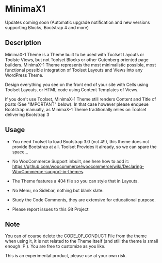 # MinimaX1

Updates coming soon (Automatic upgrade notification and new versions supporting Blocks, Bootstrap 4 and more)

## Description

MinimaX-1 Theme is a Theme built to be used with Toolset Layouts or Toolste Views, but not Toolset Blocks or other Gutenberg oriented page builders.
MinimaX-1 Theme represents the most minimalistic possible, most functional possible integration of Toolset Layouts and Views into any WordPress Theme.

Design everything you see on the front end of your site with Cells using Toolset Layouts, or HTML code using Content Templates of Views.

If you don't use Toolset, MinimaX-1 Theme still renders Content and Title of posts (See "IMPORTANT" below).
In that case however please enqueue Bootstrap manually, as MinimaX-1 Theme traditionally relies on Toolset delivering Bootstrap 3

## Usage

- You need Toolset to load Bootstrap 3.0 (not 4!!), this theme does not provide Bootstrap at all.
Toolset Provides it already, so we can spare the space...

- No WooCommerce Support inbuilt, see here how to add it: https://github.com/woocommerce/woocommerce/wiki/Declaring-WooCommerce-support-in-themes.

- The Theme features a 404 file so you can style that in Layouts.

- No Menu, no Sidebar, nothing but blank slate. 

- Study the Code Comments, they are extensive for educational purpose.

- Please report issues to this Git Project

## Note

You can of course delete the CODE_OF_CONDUCT File from the theme when using it, it is not related to the Theme itself (and still the theme is small enough :P ). You are free to customize as you like.

This is an experimental product, please use at your own risk.
